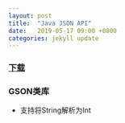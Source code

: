```yaml
---
layout: post
title:  "Java JSON API"
date:   2019-05-17 09:00 +0800
categories: jekyll update
---
```


### [下载]()


### GSON类库
- 支持将String解析为Int

